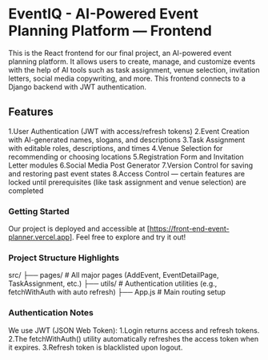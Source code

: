 # EventIQ - AI-Powered Event Planning Platform — Frontend
This is the React frontend for our final project, an AI-powered event planning platform. It allows users to create, manage, and customize events with the help of AI tools such as task assignment, venue selection, invitation letters, social media copywriting, and more.
This frontend connects to a Django backend with JWT authentication.

## Features
1.User Authentication (JWT with access/refresh tokens)
2.Event Creation with AI-generated names, slogans, and descriptions
3.Task Assignment with editable roles, descriptions, and times
4.Venue Selection for recommending or choosing locations
5.Registration Form and Invitation Letter modules
6.Social Media Post Generator
7.Version Control for saving and restoring past event states
8.Access Control — certain features are locked until prerequisites (like task assignment and venue selection) are completed

### Getting Started
Our project is deployed and accessible at [https://front-end-event-planner.vercel.app]. Feel free to explore and try it out!

### Project Structure Highlights
src/
├── pages/      # All major pages (AddEvent, EventDetailPage, TaskAssignment, etc.)
├── utils/      # Authentication utilities (e.g., fetchWithAuth with auto refresh)
├── App.js      # Main routing setup

### Authentication Notes
We use JWT (JSON Web Token):
1.Login returns access and refresh tokens.
2.The fetchWithAuth() utility automatically refreshes the access token when it expires.
3.Refresh token is blacklisted upon logout.